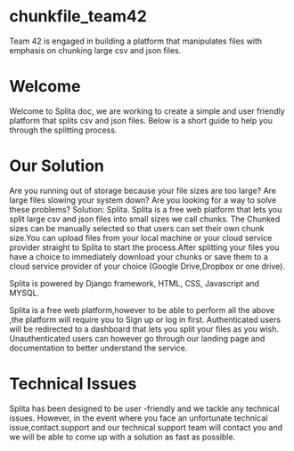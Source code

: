# chunkfile_team42
Team 42 is engaged in building a platform that manipulates files with emphasis on chunking large csv and json files.

# Welcome

Welcome to Splita doc, we are working to create a simple and user friendly platform that splits csv and json files. Below is a short guide to help you through the splitting process.

# Our Solution

Are you running out of storage because your file sizes are too large? Are large files slowing your system  down? Are you looking for a way to solve these problems? Solution: Splita. Splita is a free web platform that lets you split large csv and json files into small sizes we call chunks. The Chunked sizes can be manually selected so that users can set their own chunk size.You can upload files from your local machine or your cloud service provider straight to Splita to start the process.After splitting your files you have a choice to immediately download your chunks or save them to a cloud service provider of your choice (Google Drive,Dropbox or one drive).

Splita is powered by Django framework, HTML, CSS, Javascript and MYSQL. 

Splita is a free web platform,however  to be able to perform all the above ,the platform will require you to Sign up or log in first. Authenticated users will be redirected to a dashboard that lets you split your files as you wish. Unauthenticated users can however go through our landing page and documentation to better understand  the service. 

# Technical Issues

Splita has been designed to be user -friendly and we tackle any technical issues. However, in the event where you face an unfortunate technical issue,contact.support and our technical support team will contact you and we will be able to come up with a solution as fast as possible. 
